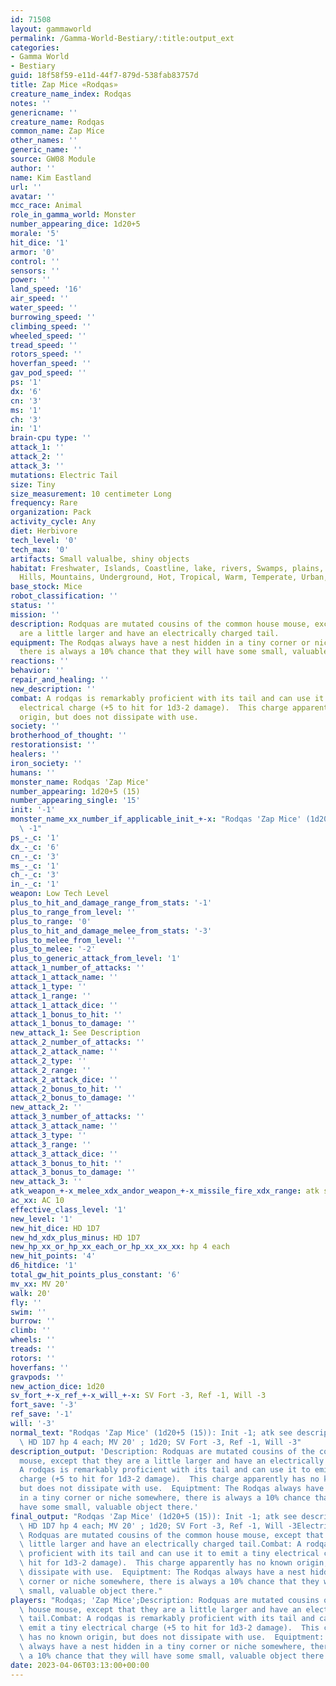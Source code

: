 ```yaml
---
id: 71508
layout: gammaworld
permalink: /Gamma-World-Bestiary/:title:output_ext
categories:
- Gamma World
- Bestiary
guid: 18f58f59-e11d-44f7-879d-538fab83757d
title: Zap Mice «Rodqas»
creature_name_index: Rodqas
notes: ''
genericname: ''
creature_name: Rodqas
common_name: Zap Mice
other_names: ''
generic_name: ''
source: GW08 Module
author: ''
name: Kim Eastland
url: ''
avatar: ''
mcc_race: Animal
role_in_gamma_world: Monster
number_appearing_dice: 1d20+5
morale: '5'
hit_dice: '1'
armor: '0'
control: ''
sensors: ''
power: ''
land_speed: '16'
air_speed: ''
water_speed: ''
burrowing_speed: ''
climbing_speed: ''
wheeled_speed: ''
tread_speed: ''
rotors_speed: ''
hoverfan_speed: ''
gav_pod_speed: ''
ps: '1'
dx: '6'
cn: '3'
ms: '1'
ch: '3'
in: '1'
brain-cpu type: ''
attack_1: ''
attack_2: ''
attack_3: ''
mutations: Electric Tail
size: Tiny
size_measurement: 10 centimeter Long
frequency: Rare
organization: Pack
activity_cycle: Any
diet: Herbivore
tech_level: '0'
tech_max: '0'
artifacts: Small valualbe, shiny objects
habitat: Freshwater, Islands, Coastline, lake, rivers, Swamps, plains, desert, forest,
  Hills, Mountains, Underground, Hot, Tropical, Warm, Temperate, Urban, Rural, Ruins
base_stock: Mice
robot_classification: ''
status: ''
mission: ''
description: Rodquas are mutated cousins of the common house mouse, except that they
  are a little larger and have an electrically charged tail.
equipment: The Rodqas always have a nest hidden in a tiny corner or niche somewhere,
  there is always a 10% chance that they will have some small, valuable object there.
reactions: ''
behavior: ''
repair_and_healing: ''
new_description: ''
combat: A rodqas is remarkably proficient with its tail and can use it to emit a tiny
  electrical charge (+5 to hit for 1d3-2 damage).  This charge apparently has no known
  origin, but does not dissipate with use.
society: ''
brotherhood_of_thought: ''
restorationsist: ''
healers: ''
iron_society: ''
humans: ''
monster_name: Rodqas 'Zap Mice'
number_appearing: 1d20+5 (15)
number_appearing_single: '15'
init: '-1'
monster_name_xx_number_if_applicable_init_+-x: "Rodqas 'Zap Mice' (1d20+5 (15)): Init\
  \ -1"
ps_-_c: '1'
dx_-_c: '6'
cn_-_c: '3'
ms_-_c: '1'
ch_-_c: '3'
in_-_c: '1'
weapon: Low Tech Level
plus_to_hit_and_damage_range_from_stats: '-1'
plus_to_range_from_level: ''
plus_to_range: '0'
plus_to_hit_and_damage_melee_from_stats: '-3'
plus_to_melee_from_level: ''
plus_to_melee: '-2'
plus_to_generic_attack_from_level: '1'
attack_1_number_of_attacks: ''
attack_1_attack_name: ''
attack_1_type: ''
attack_1_range: ''
attack_1_attack_dice: ''
attack_1_bonus_to_hit: ''
attack_1_bonus_to_damage: ''
new_attack_1: See Description
attack_2_number_of_attacks: ''
attack_2_attack_name: ''
attack_2_type: ''
attack_2_range: ''
attack_2_attack_dice: ''
attack_2_bonus_to_hit: ''
attack_2_bonus_to_damage: ''
new_attack_2: ''
attack_3_number_of_attacks: ''
attack_3_attack_name: ''
attack_3_type: ''
attack_3_range: ''
attack_3_attack_dice: ''
attack_3_bonus_to_hit: ''
attack_3_bonus_to_damage: ''
new_attack_3: ''
atk_weapon_+-x_melee_xdx_andor_weapon_+-x_missile_fire_xdx_range: atk see description
ac_xx: AC 10
effective_class_level: '1'
new_level: '1'
new_hit_dice: HD 1D7
new_hd_xdx_plus_minus: HD 1D7
new_hp_xx_or_hp_xx_each_or_hp_xx_xx_xx: hp 4 each
new_hit_points: '4'
d6_hitdice: '1'
total_gw_hit_points_plus_constant: '6'
mv_xx: MV 20'
walk: 20'
fly: ''
swim: ''
burrow: ''
climb: ''
wheels: ''
treads: ''
rotors: ''
hoverfans: ''
gravpods: ''
new_action_dice: 1d20
sv_fort_+-x_ref_+-x_will_+-x: SV Fort -3, Ref -1, Will -3
fort_save: '-3'
ref_save: '-1'
will: '-3'
normal_text: "Rodqas 'Zap Mice' (1d20+5 (15)): Init -1; atk see description; AC 10;\
  \ HD 1D7 hp 4 each; MV 20' ; 1d20; SV Fort -3, Ref -1, Will -3"
description_output: 'Description: Rodquas are mutated cousins of the common house
  mouse, except that they are a little larger and have an electrically charged tail.Combat:
  A rodqas is remarkably proficient with its tail and can use it to emit a tiny electrical
  charge (+5 to hit for 1d3-2 damage).  This charge apparently has no known origin,
  but does not dissipate with use.  Equiptment: The Rodqas always have a nest hidden
  in a tiny corner or niche somewhere, there is always a 10% chance that they will
  have some small, valuable object there.'
final_output: "Rodqas 'Zap Mice' (1d20+5 (15)): Init -1; atk see description; AC 10;\
  \ HD 1D7 hp 4 each; MV 20' ; 1d20; SV Fort -3, Ref -1, Will -3Electric TailDescription:\
  \ Rodquas are mutated cousins of the common house mouse, except that they are a\
  \ little larger and have an electrically charged tail.Combat: A rodqas is remarkably\
  \ proficient with its tail and can use it to emit a tiny electrical charge (+5 to\
  \ hit for 1d3-2 damage).  This charge apparently has no known origin, but does not\
  \ dissipate with use.  Equiptment: The Rodqas always have a nest hidden in a tiny\
  \ corner or niche somewhere, there is always a 10% chance that they will have some\
  \ small, valuable object there."
players: "Rodqas; 'Zap Mice';Description: Rodquas are mutated cousins of the common\
  \ house mouse, except that they are a little larger and have an electrically charged\
  \ tail.Combat: A rodqas is remarkably proficient with its tail and can use it to\
  \ emit a tiny electrical charge (+5 to hit for 1d3-2 damage).  This charge apparently\
  \ has no known origin, but does not dissipate with use.  Equiptment: The Rodqas\
  \ always have a nest hidden in a tiny corner or niche somewhere, there is always\
  \ a 10% chance that they will have some small, valuable object there.|"
date: 2023-04-06T03:13:00+00:00
---
```

</br>